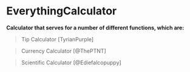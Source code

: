 # EverythingCalculator
**Calculator that serves for a number of different functions, which are:**
> Tip Calculator [TyrianPurple]

> Currency Calculator [@ThePTNT]

> Scientific Calculator [@Ediefalcopuppy]
